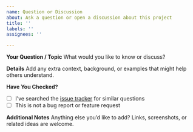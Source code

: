 ```yaml
---
name: Question or Discussion
about: Ask a question or open a discussion about this project
title: ''
labels: ''
assignees: ''

---
```


**Your Question / Topic**
What would you like to know or discuss?

**Details**
Add any extra context, background, or examples that might help others understand.

**Have You Checked?**
- [ ] I’ve searched the [issue tracker](https://github.com/rybr-dev/radio-paradise-macos/issues) for similar questions
- [ ] This is not a bug report or feature request

**Additional Notes**
Anything else you’d like to add? Links, screenshots, or related ideas are welcome.
